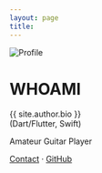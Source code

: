 ```yaml
---
layout: page
title: 
---
```


<div class="about-container">
  <div class="about-content">
    <div class="about-image-wrapper">
      <img src="{{ site.baseurl }}/assets/profile.jpeg" alt="Profile" class="about-image">
    </div>
    <div class="about-text">
      <h1>WHOAMI</h1>
      <p>
        {{ site.author.bio }}<br>(Dart/Flutter, Swift)
      </p>
      <p>
        Amateur Guitar Player
      </p>
      <div class="about-links">
        <a href="mailto:{{ site.author.email }}">Contact</a>
        <span class="links-divider">·</span>
        <a href="https://github.com/dc143cDev" target="_blank">GitHub</a>
      </div>
    </div>
  </div>
</div>

<!-- In the novel, *The Strange Case of Dr. Jekyll and Mr. Hyde*, Mr. Poole is Dr. Jekyll's virtuous and loyal butler. Similarly, Poole is an upstanding and effective butler that helps you build Jekyll themes. It's made by [@mdo](https://twitter.com/mdo).

There are currently two themes built on Poole:

- [Hyde](https://hyde.getpoole.com)
- [Lanyon](https://lanyon.getpoole.com)

Learn more and contribute on [GitHub](https://github.com/poole).

## Setup

Some fun facts about the setup of this project include:

- Built for [Jekyll](https://jekyllrb.com)
- Developed on GitHub and hosted for free on [GitHub Pages](https://pages.github.com)
- Coded with [Atom](https://atom.io), an amazing open source code editor

Have questions or suggestions? Feel free to [open an issue on GitHub](https://github.com/poole/poole/issues/new) or [ask me on Twitter](https://twitter.com/mdo).

Thanks for reading! -->

